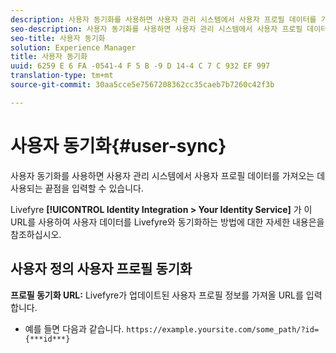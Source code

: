 ```yaml
---
description: 사용자 동기화를 사용하면 사용자 관리 시스템에서 사용자 프로필 데이터를 가져오는 데 사용되는 끝점을 입력할 수 있습니다.
seo-description: 사용자 동기화를 사용하면 사용자 관리 시스템에서 사용자 프로필 데이터를 가져오는 데 사용되는 끝점을 입력할 수 있습니다.
seo-title: 사용자 동기화
solution: Experience Manager
title: 사용자 동기화
uuid: 6259 E 6 FA -0541-4 F 5 B -9 D 14-4 C 7 C 932 EF 997
translation-type: tm+mt
source-git-commit: 30aa5cce5e7567208362cc35caeb7b7260c42f3b

---
```



# 사용자 동기화{#user-sync}

사용자 동기화를 사용하면 사용자 관리 시스템에서 사용자 프로필 데이터를 가져오는 데 사용되는 끝점을 입력할 수 있습니다.

Livefyre **[!UICONTROL Identity Integration > Your Identity Service]** 가 이 URL를 사용하여 사용자 데이터를 Livefyre와 동기화하는 방법에 대한 자세한 내용은을 참조하십시오.

## 사용자 정의 사용자 프로필 동기화

**프로필 동기화 URL:** Livefyre가 업데이트된 사용자 프로필 정보를 가져올 URL를 입력합니다.
* 예를 들면 다음과 같습니다. `https://example.yoursite.com/some_path/?id={***id***}`

